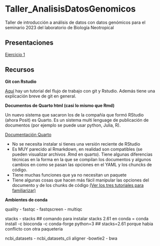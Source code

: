 # Taller_AnalisisDatosGenomicos
Taller de introducción a análisis de datos con datos genómicos para el seminario 2023 del laboratorio de Biología Neotropical

## Presentaciones 
[Ejercicio 1](https://sofiazorrilla.github.io/Taller_AnalisisDatosGenomicos/Presentacion/Ejercicio1.html)


## Recursos

**Git con Rstudio**

[Aquí](http://destio.us.es/calvo/asignaturas/ge_esco/tutorialusargitgithubrstudio/UsarGitGithubconRStudio.html) hay un tutorial del flujo de trabajo con git y Rstudio. Además tiene una explicación breve de git en general. 

**Documentos de Quarto html (casi lo mismo que Rmd)**

Un nuevo sistema que sacaron los de la compañía que formó RStudio (ahora Posit) es Quarto. Es un sistema multi lenguage de publicación de documentos (por ejemplo se puede usar python, Julia, R).

[Documentación Quarto](https://quarto.org/docs/guide/)

- No se necesita instalar si tienes una versión reciente de RStudio
- Es MUY parecido al Rmarkdown, en realidad son compatibles (se pueden visualizar archivos .Rmd en quarto). Tiene algunas diferencias técnicas en la forma en la que se compilan los documentos y algunos cambios en como se pasan las opciones en el YAML y los chuncks de código. 
- Tiene muchas funciones que ya no necesitan un paquete
- Tiene algunas cosas que hacen más fácil manipular las opciones del documento y de los chunks de código [(Ver los tres tutoriales para familiarizar)](https://quarto.org/docs/get-started/hello/rstudio.html)


**Ambientes de conda**

quality
    - fastqc
    - fastqscreen
    - multiqc

stacks
    - stacks
    ## comando para instalar stacks 2.61 en conda = conda install -c bioconda -c conda-forge python=3 
    ## stacks=2.61 porque habia conflicto con otra paqueteria

ncbi_datasets
    - ncbi_datasets_cli
aligner
    -bowtie2
    - bwa
